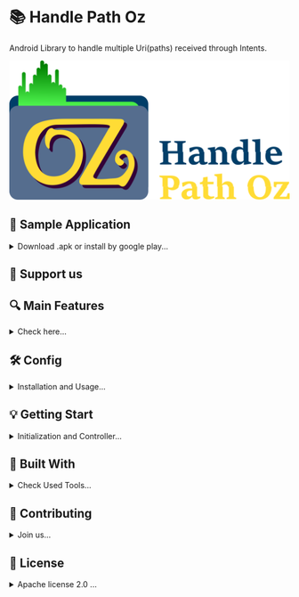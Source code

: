 # :books: Handle Path Oz

Android Library to handle multiple Uri(paths) received through Intents.


![](gitresources/logo_git.png)

## :iphone: Sample Application

<details>
  <summary markdown="span">Download .apk or install by google play...</summary>
  
### :octocat: Download
You can download the sample application [here](https://github.com/onimur/handle-path-oz/raw/master/app/build/outputs/apk/release/HandlePathOZ.apk).

### :octocat: Install by Google Play 
<p align="center">
<a target="_blank" href="">
<img width="25%" alt="Check HandlePathOz on Google Play" src="https://play.google.com/intl/en_gb/badges/static/images/badges/en_badge_web_generic.png"/>
</a>
</p>
  
</details>

## :revolving_hearts: Support us

## :mag: Main Features
<details>
  <summary markdown="span">Check here...</summary>

  ```Add features``` 
  
</details>

## :hammer_and_wrench: Config
<details>
  <summary markdown="span">Installation and Usage...</summary>
  
  ### :gear: Installation 
  ```Add to gradle```
  
  ### :bar_chart: Usage
  ```Any config```
  
</details>

## :bulb: Getting Start
<details>
  <summary markdown="span">Initialization and Controller...</summary>
  
  ### :bomb: Initialization
  
  ### :video_game: Controller
  
</details>

## :triangular_ruler: Built With

<details>
  <summary markdown="span">Check Used Tools...</summary>
  
  * [Android Studio 4.0](https://developer.android.com/studio)
  
</details>

## 🧩 Contributing
<details>
  <summary markdown="span">Join us...</summary>

  This project is open-source, so feel free to share your ideas and changes to improve the project. 
  
</details>

## :page_with_curl: License
<details>
  <summary markdown="span">Apache license 2.0 ...</summary>
  
Copyright (C) 2020 HandlePathOz

Licensed under the Apache License, Version 2.0 (the "License");
you may not use this file except in compliance with the License.
You may obtain a copy of the License at

   http://www.apache.org/licenses/LICENSE-2.0

Unless required by applicable law or agreed to in writing, software
distributed under the License is distributed on an "AS IS" BASIS,
WITHOUT WARRANTIES OR CONDITIONS OF ANY KIND, either express or implied.
See the License for the specific language governing permissions and
limitations under the License.

  * [Apache License 2.0](gitresources/LICENSE.md)
</details>
